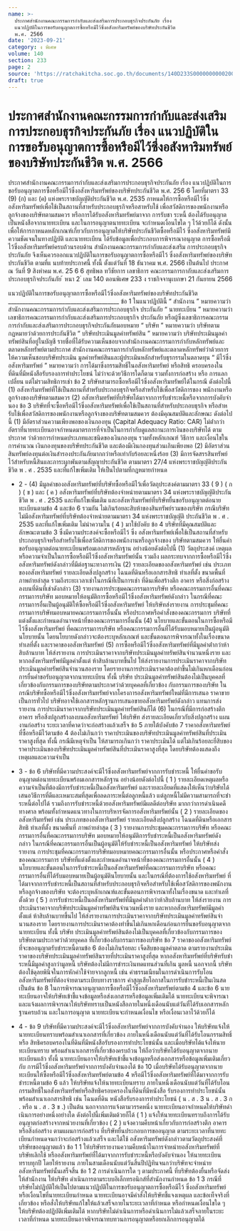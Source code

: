 ```yaml
---
name: >-
  ประกาศสำนักงานคณะกรรมการกำกับและส่งเสริมการประกอบธุรกิจประกันภัย เรื่อง
  แนวปฏิบัติในการขอรับอนุญาตการซื้อหรือมีไว้ซึ่งอสังหาริมทรัพย์ของบริษัทประกันชีวิต
  พ.ศ. 2566
date: '2023-09-21'
category: ง พิเศษ
volume: 140
section: 233
page: 2
source: 'https://ratchakitcha.soc.go.th/documents/140D233S0000000000200.pdf'
draft: true
---
```


# ประกาศสำนักงานคณะกรรมการกำกับและส่งเสริมการประกอบธุรกิจประกันภัย เรื่อง แนวปฏิบัติในการขอรับอนุญาตการซื้อหรือมีไว้ซึ่งอสังหาริมทรัพย์ของบริษัทประกันชีวิต พ.ศ. 2566

ประกาศสำนักงานคณะกรรมการกำกับและส่งเสริมการประกอบธุรกิจประกันภัย เรื่อง แนวปฏิบัติในการขอรับอนุญาตการซื้อหรือมีไว้ซึ่งอสังหาริมทรัพย์ของบริษัทประกันชีวิต พ.ศ. 256 6 โดยที่มาตรา 33 (9) (ก) และ (ค) แห่งพระราชบัญญัติประกันชีวิต พ.ศ. 2535 กาหนดให้การซื้อหรือมีไว้ซึ่งอสังหาริมทรัพย์เพื่อใช้เป็นสถานที่สาหรับประกอบธุรกิจหรือสาหรับใช้ เพื่อสวัสดิการของพนักงานหรือลูกจ้างของบริษัทตามสมควร หรือการได้รับอสังหาริมทรัพย์มาจาก การรับชา ระหนี้ ต้องได้รับอนุญาตเป็นหนังสือจากนายทะเบียน และในการอนุญาตนายทะเบียน จะกำหนดเงื่อนไขใด ๆ ไว้ด้วยก็ได้ ดังนั้น เพื่อให้การกาหนดหลักเกณฑ์เกี่ยวกับการอนุญาตให้บริษัทประกันชีวิตซื้อหรือมีไว้ ซึ่งอสังหาริมทรัพย์มีความชัดเจนในทางปฏิบัติ และนายทะเบียน ได้รับข้อมูลเพื่อประกอบการพิจารณาอนุญาต การซื้อหรือมีไว้ซึ่งอสังหาริมทรัพย์ครบถ้วนรอบด้าน สำนักงานคณะกรรมการกำกับและส่งเสริม การประกอบธุรกิจประกันภัย จึงเห็นควรออกแนวปฏิบัติในการขอรับอนุญาตการซื้อหรือมีไว้ ซึ่งอสังหาริมทรัพย์ของบริษัทประกันชีวิต ตามที่แ นบท้ายประกาศนี้ ทั้งนี้ ตั้งแต่วันที่ 18 ธันวาคม พ.ศ. 2566 เป็นต้นไป ประกาศ ณ วันที่ 9 สิงหำคม พ.ศ. 25 6 6 สุทธิพล ทวีชัยการ เลขาธิการ คณะกรรมการกากับและส่งเสริมการประกอบธุรกิจประกันภัย ้ หนา 2 ่ เลม 140 ตอนพิเศษ 233 ง ราชกิจจานุเบกษา 21 กันยายน 2566

แนวปฏิบัติในการขอรับอนุญาตการซื้อหรือมีไว้ซึ่งอสังหาริมทรัพย์ของบริษัทประกันชีวิต _______________________________________ ข้อ 1 ในแนวปฏิบัตินี้ “ สํานักงาน ” หมายความว่า สํานักงานคณะกรรมการกํากับและส่งเสริมการประกอบธุรกิจ ประกันภัย “ นายทะเบียน ” หมายความว่า เลขาธิการคณะกรรมการกํากับและส่งเสริมการประกอบธุรกิจ ประกันภัย หรือผู้ซึ่งเลขาธิการคณะกรรมการกํากับและส่งเสริมการประกอบธุรกิจประกันภัยมอบหมาย “ บริษัท ” หมายความว่า บริษัทตามกฎหมายว่าด้วยการประกันชีวิต “ บริษัทประเมินมูลค่าทรัพย์สิน ” หมายความว่า บริษัทประเมินมูลค่าทรัพย์สินที่อยู่ในบัญชี รายชื่อที่ได้รับความเห็นชอบจากสํานักงานคณะกรรมการกํากับหลักทรัพย์และตลาดหลักทรัพย์ตามประกาศ สํานักงานคณะกรรมการกํากับหลักทรัพย์และตลาดหลักทรัพย์ว่าด้วยการให้ความเห็นชอบบริษัทประเมิน มูลค่าทรัพย์สินและผู้ประเมินหลักสําหรับธุรกรรมในตลาดทุน “ มีไว้ซึ่งอสังหาริมทรัพย์ ” หมายความว่า การได้มาซึ่งกรรมสิทธิ์ในอสังหาริมทรัพย์ หรือสิทธิ ครอบครองในที่ดินที่มีหนังสือรับรองการทําประโยชน์ ไม่ว่าจะด้วยวิธีการใดก็ตาม รวมทั้งการก่อสร้าง หรือ การแลกเปลี่ยน แต่ไม่รวมสิทธิการเช่า ข้อ 2 บริษัทสามารถซื้อหรือมีไว้ซึ่งอสังหาริมทรัพย์ได้ในกรณี ดังต่อไปนี้ (1) อสังหาริมทรัพย์ที่ใช้เป็นสถานที่สําหรับประกอบธุรกิจหรือสําหรับใช้เพื่อสวัสดิการของ พนักงานหรือลูกจ้างของบริษัทตามสมควร (2) อสังหาริมทรัพย์ที่บริษัทได้มาจากการรับชําระหนี้หรือจากการบังคับจํานอง ข้อ 3 บริษัทที่จะซื้อหรือมีไว้ซึ่งอสังหาริมทรัพย์เพื่อใช้เป็นสถานที่สําหรับประกอบธุรกิจ หรือสําหรับใช้เพื่อสวัสดิการของพนักงานหรือลูกจ้างของบริษัทตามสมควร ต้องมีคุณสมบัติและลักษณะ ดังต่อไปนี้ (1) มีอัตราส่วนความเพียงพอของเงินกองทุน (Capital Adequacy Ratio: CAR) ไม่ต่ํากว่า อัตราที่นายทะเบียนอาจกําหนดมาตรการที่จําเป็นในการกํากับดูแลสถานะการเงินของบริษัทได้ ตามประกาศ ว่าด้วยการกําหนดประเภทและชนิดของเงินกองทุน รวมทั้งหลักเกณฑ์ วิธีการ และเงื่อนไขในการคํานวณ เงินกองทุนของบริษัทประกันชีวิต และต้องมีเงินกองทุนส่วนเกินเพียงพอ (2) มีอัตราส่วนสินทรัพย์ลงทุนต่อเงินสํารองประกันภัยมากกว่าหรือเท่ากับร้อยละหนึ่งร้อย (3) มีการจัดสรรสินทรัพย์ไว้สําหรับหนี้สินและภาระผูกพันตามสัญญาประกันชีวิต ตามมาตรา 27/4 แห่งพระราชบัญญัติประกันชีวิต พ . ศ . 2535 และที่แก้ไขเพิ่มเติม ให้เป็นไปตามที่กฎหมายกําหนด

- 2 - (4) มีมูลค่าของอสังหาริมทรัพย์ที่บริษัทซื้อหรือมีไว้เพื่อวัตถุประสงค์ตามมาตรา 33 ( 9 ) ( ก ) ( ข ) และ ( ค ) อสังหาริมทรัพย์ที่บริษัทต้องจําหน่ายตามมาตรา 34 แห่งพระราชบัญญัติประกันชีวิต พ . ศ . 2535 และที่แก้ไขเพิ่มเติม และอสังหาริมทรัพย์ที่บริษัทยื่นขอรับอนุญาตต่อนายทะเบียนตามข้อ 4 และข้อ 6 รวมกัน ไม่เกินร้อยละสิบห้าของสินทรัพย์รวมของบริษัท กรณีบริษัทไม่มีอสังหาริมทรัพย์ที่บริษัทต้องจําหน่ายตามมาตรา 34 แห่งพระราชบัญญัติ ประกันชีวิต พ . ศ . 2535 และที่แก้ไขเพิ่มเติม ไม่นําความใน ( 4 ) มาใช้บังคับ ข้อ 4 บริษัทที่มีคุณสมบัติและลักษณะตามข้อ 3 ซึ่งมีความประสงค์จะซื้อหรือมีไว้ ซึ่ง อสังหาริมทรัพย์เพื่อใช้เป็นสถานที่สําหรับประกอบธุรกิจหรือสําหรับใช้เพื่อสวัสดิการของพนักงานหรือลูกจ้างของ บริษัทตามสมควร ให้ยื่นคําขอรับอนุญาตต่อนายทะเบียนพร้อมเอกสารหลักฐาน อย่างน้อยดังต่อไปนี้ (1) วัตถุประสงค์ เหตุผล หรือความจําเป็นในการซื้อหรือมีไว้ซึ่งอสังหาริมทรัพย์นั้น รวมถึง ผลกระทบจากการซื้อหรือมีไว้ซึ่งอสังหาริมทรัพย์ดังกล่าวที่มีต่อฐานะทางการเงิน (2) รายละเอียดของอสังหาริมทรัพย์ เช่น ประเภทของอสังหาริมทรัพย์ รายละเอียดสิ่งปลูกสร้าง โฉนดที่ดินหรือเอกสารสิทธิ ทําเลที่ตั้ง ขนาดพื้นที่ ภาพถ่ายล่าสุด รวมถึงระยะเวลาเช่าในกรณีที่เป็นการเช่า ที่ดินเพื่อสร้างตึก อาคาร หรือสิ่งก่อสร้างลงบนที่ดินที่เช่าดังกล่าว (3) รายงานการประชุมคณะกรรมการบริษัท หรือคณะกรรมการอื่นที่คณะกรรมการบริษัท มอบหมายให้อนุมัติการซื้อหรือมีไว้ซึ่งอสังหาริมทรัพย์ดังกล่าว ในกรณีที่คณะกรรมการอื่นเป็นผู้อนุมัติให้ซื้อหรือมีไว้ซึ่งอสังหาริมทรัพย์ ให้บริษัทส่งรายงาน การประชุมที่คณะกรรมการบริษัทมอบหมายคณะกรรมการอื่นนั้น หรือประกาศหรือคําสั่งของคณะกรรมการ บริษัทที่แต่งตั้งและกําหนดอํานาจหน้าที่ของคณะกรรมการอื่นนั้น (4) นโยบายและขั้นตอนในการซื้อหรือมีไว้ซึ่งอสังหาริมทรัพย์ ที่คณะกรรมการบริษัท หรือคณะกรรมการอื่นที่ได้รับมอบหมายเป็นผู้อนุมัตินโยบายนั้น โดยนโยบายดังกล่าวจะต้องระบุหลักเกณฑ์ และขั้นตอนการพิจารณาทั้งในเรื่องขนาด ทําเลที่ตั้ง และราคาของอสังหาริมทรัพย์ (5) การซื้อหรือมีไว้ซึ่งอสังหาริมทรัพย์ที่มีมูลค่าต่ํากว่าห้าสิบล้านบาท ให้ส่งรายงาน การประเมินราคาจากบริษัทประเมินมูลค่าทรัพย์สินจํานวนหนึ่งราย และหากอสังหาริมทรัพย์มีมูลค่าตั้งแต่ ห้าสิบล้านบาทขึ้นไป ให้ส่งรายงานการประเมินราคาจากบริษัทประเมินมูลค่าทรัพย์สินจํานวนสองราย โดยรายงานการประเมินราคาต้องทําขึ้นไม่เกินหกเดือนก่อนการยื่นคําขอรับอนุญาตจากนายทะเบียน ทั้งนี้ บริษัท ประเมินมูลค่าทรัพย์สินต้องไม่เป็นบุคคลที่เกี่ยวข้องกับกรรมการของบริษัทตามประกาศว่าด้วยบุคคลที่เกี่ยวข้อง กับกรรมการของบริษัท ในกรณีบริษัทซื้อหรือมีไว้ซึ่งอสังหาริมทรัพย์จากโครงการอสังหาริมทรัพย์ใหม่ที่มีการเสนอ ราคาขายเป็นการทั่วไป บริษัทอาจใช้เอกสารหลักฐานการเสนอขายอสังหาริมทรัพย์ดังกล่าว แทนการส่งรายงาน การประเมินราคาจากบริษัทประเมินมูลค่าทรัพย์สินก็ได้ (6) ในกรณีที่มีการก่อสร้างตึก อาคาร หรือสิ่งปลูกสร้างลงบนอสังหาริมทรัพย์ ให้บริษัท ส่งรายละเอียดเกี่ยวกับสิ่งปลูกสร้าง แผนงานก่อสร้าง ระยะเวลาที่คาดว่าจะก่อสร้างแล้วเสร็จ ข้อ 5 ภายใต้บังคับข้อ 7 ราคาอสังหาริมทรัพย์ที่ซื้อหรือมีไว้ตามข้อ 4 ต้องไม่เกินกว่า ราคาประเมินของบริษัทประเมินมูลค่าทรัพย์สินที่ประเมินราคาสูงที่สุด ทั้งนี้ กรณีมีเหตุจําเป็น ให้สามารถเกินกว่า ราคาประเมินได้ แต่ไม่เกินร้อยละยี่สิบของราคาประเมินของบริษัทประเมินมูลค่าทรัพย์สินที่ประเมินราคาสูงที่สุด โดยบริษัทต้องแสดงถึงเหตุผลและความจําเป็น

- 3 - ข้อ 6 บริษัทที่มีความประสงค์จะมีไว้ซึ่งอสังหาริมทรัพย์จากการรับชําระหนี้ ให้ยื่นคําขอรับ อนุญาตต่อนายทะเบียนพร้อมเอกสารหลักฐาน อย่างน้อยดังต่อไปนี้ ( 1 ) รายละเอียดเหตุผลหรือความจําเป็นที่ต้องมีการรับชําระหนี้เป็นอสังหาริมทรัพย์ และรายละเอียดที่แสดงให้เห็นว่าบริษัทได้เสนอวิธีการที่ดีและเหมาะสมที่สุดเพื่อลดภาระหนี้ต่อลูกหนี้แล้ว แต่ลูกหนี้ไม่มีความสามารถที่จะชําระหนี้ต่อไปได้ รวมถึงการรับชําระหนี้ด้วยอสังหาริมทรัพย์มีผลดีต่อบริษัท มากกว่าการดําเนินคดีทางศาล พร้อมทั้งกําหนดแนวทางในการบริหารจัดการอสังหาริมทรัพย์นั้น ( 2 ) รายละเอียดของอสังหาริมทรัพย์ เช่น ประเภทของอสังหาริมทรัพย์ รายละเอียดสิ่งปลูกสร้าง โฉนดที่ดินหรือเอกสารสิทธิ ทําเลที่ตั้ง ขนาดพื้นที่ ภาพถ่ายล่าสุด ( 3 ) รายงานการประชุมคณะกรรมการบริษัท หรือคณะกรรมการอื่นที่คณะกรรมการบริษัท มอบหมายให้อนุมัติการรับชําระหนี้เป็นอสังหาริมทรัพย์ดังกล่าว ในกรณีที่คณะกรรมการอื่นเป็นผู้อนุมัติให้รับชําระหนี้เป็นอสังหาริมทรัพย์ ให้บริษัทส่งรายงาน การประชุมที่คณะกรรมการบริษัทมอบหมายคณะกรรมการอื่นนั้น หรือประกาศหรือคําสั่งของคณะกรรมการ บริษัทที่แต่งตั้งและกําหนดอํานาจหน้าที่ของคณะกรรมการอื่นนั้น ( 4 ) นโยบายและขั้นตอนในการรับชําระหนี้เป็นอสังหาริมทรัพย์ที่คณะกรรมการบริษัท หรือคณะกรรมการอื่นที่ได้รับมอบหมายเป็นผู้อนุมัตินโยบายนั้น และในกรณีที่ต้องการใช้อสังหาริมทรัพย์ ที่ได้มาจากการรับชําระหนี้เป็นสถานที่สําหรับประกอบธุรกิจหรือสําหรับใช้เพื่อสวัสดิการของพนักงาน หรือลูกจ้างของบริษัท จะต้องระบุหลักเกณฑ์และขั้นตอนการพิจารณาทั้งในเรื่องขนาด และทําเลที่ตั้งด้วย ( 5 ) การรับชําระหนี้เป็นอสังหาริมทรัพย์ที่มีมูลค่าต่ํากว่าห้าสิบล้านบาท ให้ส่งรายงาน การประเมินราคาจากบริษัทประเมินมูลค่าทรัพย์สินจํานวนหนึ่งราย และหากอสังหาริมทรัพย์มีมูลค่าตั้งแต่ ห้าสิบล้านบาทขึ้นไป ให้ส่งรายงานการประเมินราคาจากบริษัทประเมินมูลค่าทรัพย์สินจํานวนสองราย โดยรายงานการประเมินราคาต้องทําขึ้นไม่เกินหกเดือนก่อนการยื่นขอรับอนุญาตจากนายทะเบียน ทั้งนี้ บริษัท ประเมินมูลค่าทรัพย์สินต้องไม่เป็นบุคคลที่เกี่ยวข้องกับกรรมการของบริษัทตามประกาศว่าด้วยบุคคล ที่เกี่ยวข้องกับกรรมการของบริษัท ข้อ 7 ราคาของอสังหาริมทรัพย์ที่จะขออนุญาตรับชําระหนี้ตามข้อ 6 ต้องไม่เกินร้อยละ เจ็ดสิบของมูลค่าตลาด ตามรายงานประเมินราคาของบริษัทประเมินมูลค่าทรัพย์สินรายที่ประเมินราคาสูงที่สุด หากอสังหาริมทรัพย์ที่บริษัทรับชําระหนี้มีมูลค่าสูงกว่ามูลหนี้ บริษัทต้องไม่มีการชําระเงินทดแทนส่วนที่เกิน มูลหนี้ นอกจากนี้ บริษัทต้องใช้ดุลยพินิจในการหักค่าใช้จ่ายจากลูกหนี้ เช่น ค่าธรรมเนียมในการดําเนินการรับโอน อสังหาริมทรัพย์ที่ต้องจ่ายตามระเบียบทางราชการ ค่าสูญเสียโอกาสในการรับชําระหนี้เป็นเงินสด เป็นต้น ข้อ 8 ในการพิจารณาอนุญาตการซื้อหรือมีไว้ซึ่งอสังหาริมทรัพย์ตามข้อ 4 และข้อ 6 นายทะเบียนอาจให้บริษัทเข้าชี้แจงข้อมูลหรือส่งเอกสารหรือข้อมูลเพิ่มเติมได้ นายทะเบียนจะพิจารณา และแจ้งผลการพิจารณาให้บริษัททราบเป็นหนังสือภายในหนึ่งเดือนนับแต่วันที่ได้รับเอกสารหลักฐานครบถ้วน และในการอนุญาต นายทะเบียนจะกําหนดเงื่อนไข หรือเงื่อนเวลาไว้ด้วยก็ได้

- 4 - ข้อ 9 บริษัทที่มีความประสงค์จะมีไว้ซึ่งอสังหาริมทรัพย์จากการบังคับจํานอง ให้บริษัทแจ้งให้ นายทะเบียนทราบพร้อมสําเนาเอกสารที่เกี่ยวข้อง ภายในหนึ่งเดือนนับแต่วันที่ได้รับโอนกรรมสิทธิ์ หรือ สิทธิครอบครองในที่ดินที่มีหนังสือรับรองการทําประโยชน์นั้น และเมื่อบริษัทได้แจ้งให้นายทะเบียนทราบ พร้อมสําเนาเอกสารที่เกี่ยวข้องครบถ้วน ให้ถือว่าบริษัทได้รับอนุญาตจากนายทะเบียนแล้ว ทั้งนี้ นายทะเบียนอาจให้บริษัทเข้าชี้แจงข้อมูลหรือส่งเอกสารหรือข้อมูลเพิ่มเติมเกี่ยวกับ การมีไว้ซึ่งอสังหาริมทรัพย์จากการบังคับจํานองได้ ข้อ 10 เมื่อบริษัทได้รับอนุญาตจากนายทะเบียนให้ซื้อหรือมีไว้ซึ่งอสังหาริมทรัพย์ตามข้อ 4 หรือมีไว้ซึ่งอสังหาริมทรัพย์ที่ได้มาจากการรับชําระหนี้ตามข้อ 6 แล้ว ให้บริษัทแจ้งให้นายทะเบียนทราบ ภายในหนึ่งเดือนนับแต่วันที่ได้รับโอนกรรมสิทธิ์ในอสังหาริมทรัพย์หรือสิทธิครอบครองในที่ดินที่มีหนังสือ รับรองการทําประโยชน์นั้น พร้อมสําเนาเอกสารสิทธิ เช่น โฉนดที่ดิน หนังสือรับรองการทําประโยชน์ ( น . ส . 3 น . ส . 3 ก . หรือ น . ส . 3 ข .) เป็นต้น นอกจากการแจ้งตามวรรคหนึ่ง นายทะเบียนอาจกําหนดให้บริษัทดําเนินการอย่างหนึ่งอย่างใด ดังต่อไปนี้เพิ่มเติมด้วยก็ได้ ( 1 ) แจ้งให้นายทะเบียนทราบถึงการได้รับอนุญาตก่อสร้างจากหน่วยงานที่เกี่ยวข้อง ( 2 ) แจ้งความคืบหน้าเกี่ยวกับการก่อสร้างตึก อาคาร หรือสิ่งก่อสร้าง ตามแผนการก่อสร้าง ที่บริษัทยื่นประกอบการขออนุญาต ตามระยะเวลาที่นายทะเบียนกําหนดจนกว่าจะก่อสร้างแล้วเสร็จ และได้ใช้ อสังหาริมทรัพย์ดังกล่าวตามวัตถุประสงค์ที่บริษัทขออนุญาตแล้ว ข้อ 1 1 ให้บริษัทรายงานความคืบหน้าในการจําหน่ายอสังหาริมทรัพย์ที่บริษัทเลิกใช้ หรืออสังหาริมทรัพย์ที่ได้มาจากการรับชําระหนี้หรือบังคับจํานอง ให้นายทะเบียนทราบทุกปี โดยให้รายงาน ภายในสามเดือนนับแต่วันสิ้นปีปฏิทินจนกว่าบริษัทจะจําหน่ายอสังหาริมทรัพย์นั้นเสร็จสิ้น ข้อ 1 2 การดําเนินการใด ๆ ตามประกาศนี้ ที่บริษัทต้องยื่นหรือจัดส่งให้สํานักงาน ให้บริษัท ดําเนินการตามระบบอิเล็กทรอนิกส์ที่สํานักงานกําหนด ข้อ 1 3 กรณีที่บริษัทไม่ปฏิบัติให้เป็นไปตามแนวปฏิบัติในการขอรับอนุญาตการซื้อหรือมีไว้ ซึ่งอสังหาริมทรัพย์ หรือเงื่อนไขที่นายทะเบียนกําหนด นายทะเบียนอาจมีคําสั่งให้บริษัทชี้แจงเหตุผล และข้อเท็จจริงที่เกี่ยวข้อง หรือสั่งให้บริษัทแก้ไขให้แล้วเสร็จภายในระยะเวลาที่กําหนด หรือกําหนดเงื่อนไขใด ๆ ให้บริษัทต้องปฏิบัติเพิ่มเติมได้ หากบริษัทไม่ดําเนินการหรือดําเนินการไม่แล้วเสร็จภายในระยะเวลาที่กําหนด นายทะเบียนอาจพิจารณาทบทวนการอนุญาตหรือยกเลิกการอนุญาตได้
